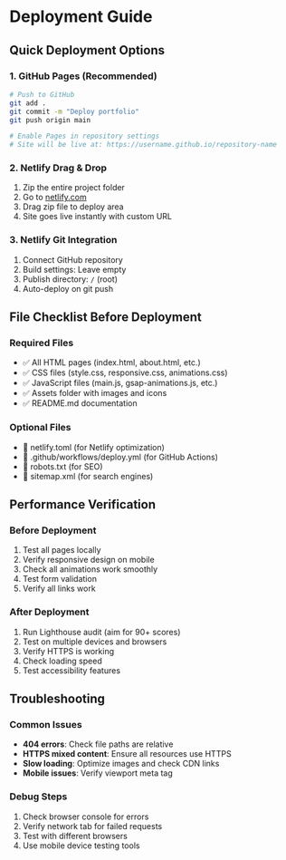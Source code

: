# Deployment Guide

## Quick Deployment Options

### 1. GitHub Pages (Recommended)
```bash
# Push to GitHub
git add .
git commit -m "Deploy portfolio"
git push origin main

# Enable Pages in repository settings
# Site will be live at: https://username.github.io/repository-name
```

### 2. Netlify Drag & Drop
1. Zip the entire project folder
2. Go to [netlify.com](https://netlify.com)
3. Drag zip file to deploy area
4. Site goes live instantly with custom URL

### 3. Netlify Git Integration
1. Connect GitHub repository
2. Build settings: Leave empty
3. Publish directory: `/` (root)
4. Auto-deploy on git push

## File Checklist Before Deployment

### Required Files
- ✅ All HTML pages (index.html, about.html, etc.)
- ✅ CSS files (style.css, responsive.css, animations.css)
- ✅ JavaScript files (main.js, gsap-animations.js, etc.)
- ✅ Assets folder with images and icons
- ✅ README.md documentation

### Optional Files
- 📄 netlify.toml (for Netlify optimization)
- 📄 .github/workflows/deploy.yml (for GitHub Actions)
- 📄 robots.txt (for SEO)
- 📄 sitemap.xml (for search engines)

## Performance Verification

### Before Deployment
1. Test all pages locally
2. Verify responsive design on mobile
3. Check all animations work smoothly
4. Test form validation
5. Verify all links work

### After Deployment
1. Run Lighthouse audit (aim for 90+ scores)
2. Test on multiple devices and browsers
3. Verify HTTPS is working
4. Check loading speed
5. Test accessibility features

## Troubleshooting

### Common Issues
- **404 errors**: Check file paths are relative
- **HTTPS mixed content**: Ensure all resources use HTTPS
- **Slow loading**: Optimize images and check CDN links
- **Mobile issues**: Verify viewport meta tag

### Debug Steps
1. Check browser console for errors
2. Verify network tab for failed requests
3. Test with different browsers
4. Use mobile device testing tools